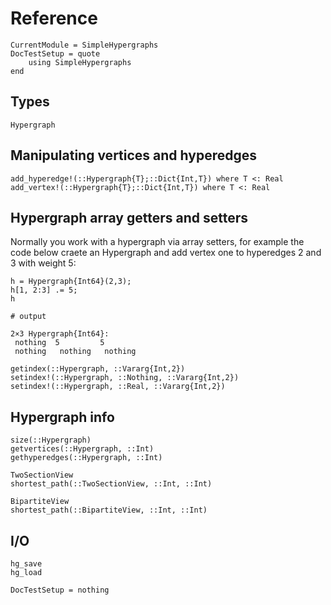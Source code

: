 Reference
=========

```@meta
CurrentModule = SimpleHypergraphs
DocTestSetup = quote
    using SimpleHypergraphs
end
```

Types
-----

```@docs
Hypergraph
```

Manipulating vertices and hyperedges
------------------------------------
```@docs
add_hyperedge!(::Hypergraph{T};::Dict{Int,T}) where T <: Real
add_vertex!(::Hypergraph{T};::Dict{Int,T}) where T <: Real
```

Hypergraph array getters and setters
------------------------------------

Normally you work with a hypergraph via array setters, for example the code below craete an Hypergraph and add vertex one to hyperedges 2 and 3 with weight 5:
```jldoctest
h = Hypergraph{Int64}(2,3);
h[1, 2:3] .= 5;  
h

# output

2×3 Hypergraph{Int64}:
 nothing  5         5
 nothing   nothing   nothing
```

```@docs
getindex(::Hypergraph, ::Vararg{Int,2})
setindex!(::Hypergraph, ::Nothing, ::Vararg{Int,2})
setindex!(::Hypergraph, ::Real, ::Vararg{Int,2})
```

Hypergraph info
---------------
```@docs
size(::Hypergraph)
getvertices(::Hypergraph, ::Int)
gethyperedges(::Hypergraph, ::Int)

TwoSectionView
shortest_path(::TwoSectionView, ::Int, ::Int)

BipartiteView
shortest_path(::BipartiteView, ::Int, ::Int)
```

I/O
---
```@docs
hg_save
hg_load
```

```@meta
DocTestSetup = nothing
```
